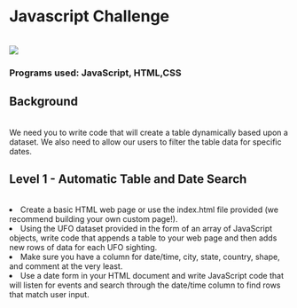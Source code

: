 # Javascript Challenge
<br> 
<img src = "https://cdn.mos.cms.futurecdn.net/LeBCZwWxJL9HcpTAu8pQVJ-320-80.jpg" > 

### Programs used: JavaScript, HTML,CSS

## Background 
<br>
We need you to write code that will create a table dynamically based upon a dataset. We also need to allow our users to filter the table data for specific dates. 

## Level 1 - Automatic Table and Date Search 
<br>

<li> Create a basic HTML web page or use the index.html file provided (we recommend building your own custom page!).

<li> Using the UFO dataset provided in the form of an array of JavaScript objects, write code that appends a table to your web page and then adds new rows of data for each UFO sighting.

<li> Make sure you have a column for date/time, city, state, country, shape, and comment at the very least.

<li> Use a date form in your HTML document and write JavaScript code that will listen for events and search through the date/time column to find rows that match user input.
  








